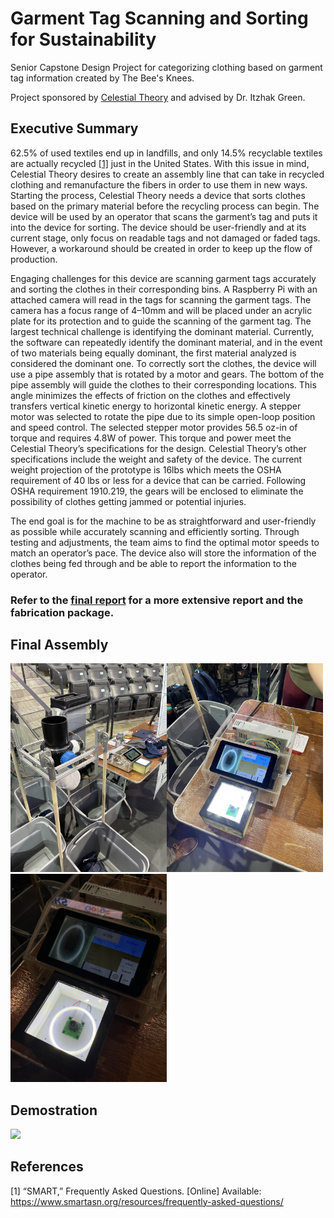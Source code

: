 # Garment Tag Scanning and Sorting for Sustainability
Senior Capstone Design Project for categorizing clothing based on garment tag information
created by The Bee's Knees.

Project sponsored by [Celestial Theory](https://celestialtheory.com/) and advised by Dr. Itzhak Green.

## Executive Summary

62.5% of used textiles end up in landfills, and only 14.5% recyclable textiles are actually recycled [[1]](#ref1) just in the United States. With this issue in mind, Celestial Theory desires to create an assembly line that can take in recycled clothing and remanufacture the fibers in order to use them in new ways. Starting the process, Celestial Theory needs a device that sorts clothes based on the primary material before the recycling process can begin. The device will be used by an operator that scans the garment’s tag and puts it into the device for sorting. The device should be user-friendly and at its current stage, only focus on readable tags and not damaged or faded tags. However, a workaround should be created in order to keep up the flow of production.

Engaging challenges for this device are scanning garment tags accurately and sorting the clothes in their corresponding bins. A Raspberry Pi with an attached camera will read in the tags for scanning the garment tags. The camera has a focus range of 4–10mm and will be placed under an acrylic plate for its protection and to guide the scanning of the garment tag. The largest technical challenge is identifying the dominant material. Currently, the software can repeatedly identify the dominant material, and in the event of two materials being equally dominant, the first material analyzed is considered the dominant one. To correctly sort the clothes, the device will use a pipe assembly that is rotated by a motor and gears. The bottom of the pipe assembly will guide the clothes to their corresponding locations. This angle minimizes the effects of friction on the clothes and effectively transfers vertical kinetic energy to horizontal kinetic energy. A stepper motor was selected to rotate the pipe due to its simple open-loop position and speed control. The selected stepper motor provides 56.5 oz-in of torque and requires 4.8W of power. This torque and power meet the Celestial Theory’s specifications for the design. Celestial Theory’s other specifications include the weight and safety of the device. The current weight projection of the prototype is 16lbs which meets the OSHA requirement of 40 lbs or less for a device that can be carried. Following OSHA requirement 1910.219, the gears will be enclosed to eliminate the possibility of clothes getting jammed or potential injuries.

The end goal is for the machine to be as straightforward and user-friendly as possible while accurately scanning and efficiently sorting. Through testing and adjustments, the team aims to find the optimal motor speeds to match an operator’s pace. The device also will store the information of the clothes being fed through and be able to report the information to the operator.

### Refer to the [final report](https://drive.google.com/file/d/11VzxfLUv5NG98AHOf8EYxWWPzp5fr2s1/view?usp=sharing) for a more extensive report and the fabrication package. 

## Final Assembly

<img src="ReadmeImages/assemb.jpeg" width="250"><img src="ReadmeImages/scanner1.jpeg" width="250"><img src="ReadmeImages/scanner2.jpeg" width="250">

## Demostration

<img src="ReadmeImages/demo.gif" width="800">
<!-- ![Demo video](ReadmeImages/demo.gif) -->

## References

<a name="ref1"></a> [1] “SMART,” Frequently Asked Questions. [Online] Available: https://www.smartasn.org/resources/frequently-asked-questions/
